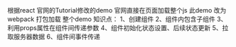 根据react 官网的Tutorial修改的demo
官网直接在页面加载整个js
此demo 改为webpack 打包加载
整个demo 知识点：
1、创建组件
2、组件内包含子组件
3、利用props属性在组件间传递参数
4、组件初始化状态设置、后续状态更新
5、拉取服务器数据
6、组件间事件传递
